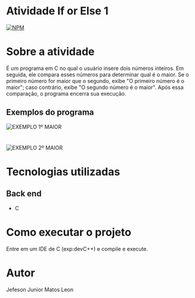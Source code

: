 # Atividade If or Else 1
[![NPM](https://img.shields.io/npm/l/react)](https://github.com/devsuperior/sds1-wmazoni/blob/master/LICENSE) 

# Sobre a atividade

 É um programa em C no qual o usuário insere dois números inteiros. Em seguida, ele compara esses números para determinar qual é o maior. Se o primeiro número for maior que o segundo, exibe "O primeiro número é o maior"; caso contrário, exibe "O segundo número é o maior". Após essa comparação, o programa encerra sua execução.

## Exemplos do programa
![EXEMPLO 1º MAIOR](https://github.com/jjuniorleon/assets/blob/main/C__Users_jumat_OneDrive_┴rea%20de%20Trabalho_atividades%20if_exercicio01_atividade%20if%201.exe%2022_03_2024%2022_01_51.png)
#
![EXEMPLO 2º MAIOR](https://github.com/jjuniorleon/assets/blob/main/C__Users_jumat_OneDrive_┴rea%20de%20Trabalho_atividades%20if_exercicio01_atividade%20if%201.exe%2022_03_2024%2022_02_21.png)

# Tecnologias utilizadas
## Back end
- C

# Como executar o projeto

Entre em um IDE de C (exp:devC++) e compile e execute.

# Autor

Jefeson Junior Matos Leon
